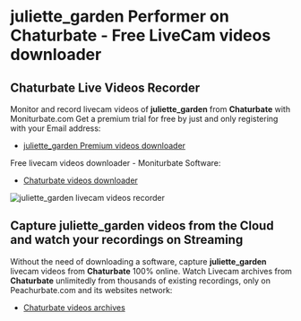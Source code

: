 # juliette_garden Performer on Chaturbate - Free LiveCam videos downloader

## Chaturbate Live Videos Recorder

Monitor and record livecam videos of **juliette_garden** from **Chaturbate** with Moniturbate.com
Get a premium trial for free by just and only registering with your Email address:
* [juliette_garden Premium videos downloader](https://moniturbate.com/request-demo-licence-key.html)

Free livecam videos downloader - Moniturbate Software:
* [Chaturbate videos downloader](https://moniturbate.com/moniturbate-download-software.html)

![juliette_garden livecam videos recorder](https://peachurnet.com/templates/moniturbate-software.png)


## Capture juliette_garden videos from the Cloud and watch your recordings on Streaming

Without the need of downloading a software, capture **juliette_garden** livecam videos from **Chaturbate** 100% online.
Watch Livecam archives from **Chaturbate** unlimitedly from thousands of existing recordings, only on Peachurbate.com and its websites network:
* [Chaturbate videos archives](https://peachurnet.com/)